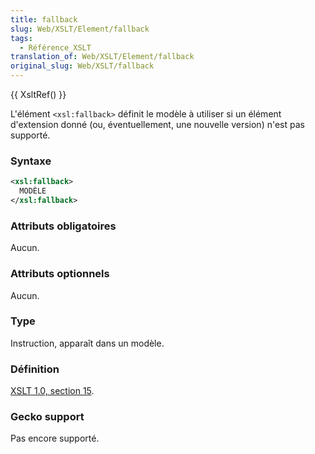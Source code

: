```yaml
---
title: fallback
slug: Web/XSLT/Element/fallback
tags:
  - Référence_XSLT
translation_of: Web/XSLT/Element/fallback
original_slug: Web/XSLT/fallback
---
```


{{ XsltRef() }}

L'élément `<xsl:fallback>` définit le modèle à utiliser si un élément d'extension donné (ou, éventuellement, une nouvelle version) n'est pas supporté.

### Syntaxe

```xml
<xsl:fallback>
  MODÈLE
</xsl:fallback>
```

### Attributs obligatoires

Aucun.

### Attributs optionnels

Aucun.

### Type

Instruction, apparaît dans un modèle.

### Définition

[XSLT 1.0, section 15](http://www.w3.org/TR/xslt#fallback).

### Gecko support

Pas encore supporté.
